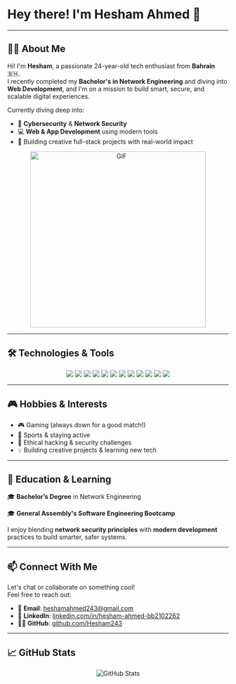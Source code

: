 # Hey there! I'm Hesham Ahmed 👋

---

## 👨‍💻 About Me

Hi! I'm **Hesham**, a passionate 24-year-old tech enthusiast from **Bahrain** 🇧🇭.  
I recently completed my **Bachelor's in Network Engineering** and diving into **Web Development**, and I'm on a mission to build smart, secure, and scalable digital experiences.

Currently diving deep into:
- 🔐 **Cybersecurity** & **Network Security**
- 💻 **Web & App Development** using modern tools
- 🚀 Building creative full-stack projects with real-world impact

<div align="center">
  <img src="https://github.com/Xx-Ashutosh-xX/Xx-Ashutosh-xX/blob/master/assets/1936.gif" width="400" alt="GIF">
</div>

---

## 🛠️ Technologies & Tools

<div align="center">

<img src="https://img.shields.io/badge/Code-HTML5-orange?style=for-the-badge&logo=html5&logoColor=white"/>
<img src="https://img.shields.io/badge/Code-CSS3-blue?style=for-the-badge&logo=css3&logoColor=white"/>
<img src="https://img.shields.io/badge/Code-JavaScript-yellow?style=for-the-badge&logo=javascript&logoColor=black"/>
<img src="https://img.shields.io/badge/Runtime-Node.js-339933?style=for-the-badge&logo=nodedotjs&logoColor=white"/>
<img src="https://img.shields.io/badge/Framework-Express-000000?style=for-the-badge&logo=express&logoColor=white"/>
<img src="https://img.shields.io/badge/Template-EJS-8BC34A?style=for-the-badge&logo=ejs&logoColor=black"/>
<img src="https://img.shields.io/badge/Database-MongoDB-47A248?style=for-the-badge&logo=mongodb&logoColor=white"/>
<img src="https://img.shields.io/badge/ODM-Mongoose-880000?style=for-the-badge"/>
<img src="https://img.shields.io/badge/Code-Python-3776AB?style=for-the-badge&logo=python&logoColor=white"/>
<img src="https://img.shields.io/badge/Tools-FlutterFlow-02569B?style=for-the-badge&logo=flutter&logoColor=white"/>
<img src="https://img.shields.io/badge/Backend-Firebase-FFCA28?style=for-the-badge&logo=firebase&logoColor=black"/>
<img src="https://img.shields.io/badge/Network-Wireshark-1679A7?style=for-the-badge&logo=wireshark&logoColor=white"/>

</div>


---

## 🎮 Hobbies & Interests

- 🎮 Gaming (always down for a good match!)
- 🏀 Sports & staying active
- 🔐 Ethical hacking & security challenges
- 💡 Building creative projects & learning new tech

---

## 🧠 Education & Learning

🎓 **Bachelor’s Degree** in Network Engineering

🎓 **General Assembly's Software Engineering Bootcamp**

I enjoy blending **network security principles** with **modern development** practices to build smarter, safer systems.

---

## 📫 Connect With Me

Let's chat or collaborate on something cool!  
Feel free to reach out:

- 📧 **Email**: [heshamahmed243@gmail.com](mailto:heshamahmed243@gmail.com)  
- 💼 **LinkedIn**: [linkedin.com/in/hesham-ahmed-bb2102262](https://www.linkedin.com/in/hesham-ahmed-bb2102262)  
- 🧑‍💻 **GitHub**: [github.com/Hesham243](https://github.com/Hesham243)

---

## 📈 GitHub Stats

<div align="center">
  <img src="https://github-readme-stats.vercel.app/api?username=Hesham243&show_icons=true&theme=radical" alt="GitHub Stats"/>
</div>
